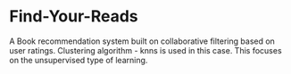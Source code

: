 # Find-Your-Reads
A Book recommendation system built on collaborative filtering based on user ratings. Clustering algorithm - knns is used in this case.
This focuses on the unsupervised type of learning. 

